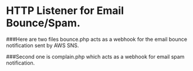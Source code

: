 HTTP Listener for Email Bounce/Spam.
===================================

###Here are two files bounce.php acts as a webhook for the email bounce notification sent by AWS SNS.

###Second one is complain.php which acts as a webhook for email spam notification.